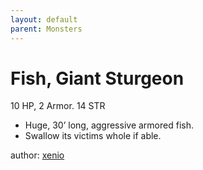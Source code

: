 ```yaml
---
layout: default
parent: Monsters 
--- 
```

# Fish, Giant Sturgeon
10 HP, 2 Armor.   14 STR  
- Huge, 30’ long, aggressive armored fish.  
- Swallow its victims whole if able.  

author: [xenio](https://xenioinabottle.blogspot.com) 
